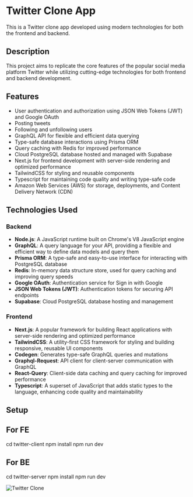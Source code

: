# Twitter Clone App

This is a Twitter clone app developed using modern technologies for both the frontend and backend.

## Description

This project aims to replicate the core features of the popular social media platform Twitter while utilizing cutting-edge technologies for both frontend and backend development.

## Features

- User authentication and authorization using JSON Web Tokens (JWT) and Google OAuth
- Posting tweets
- Following and unfollowing users
- GraphQL API for flexible and efficient data querying
- Type-safe database interactions using Prisma ORM
- Query caching with Redis for improved performance
- Cloud PostgreSQL database hosted and managed with Supabase
- Next.js for frontend development with server-side rendering and optimized performance
- TailwindCSS for styling and reusable components
- Typescript for maintaining code quality and writing type-safe code
- Amazon Web Services (AWS) for storage, deployments, and Content Delivery Network (CDN)

## Technologies Used

### Backend

- **Node.js**: A JavaScript runtime built on Chrome's V8 JavaScript engine
- **GraphQL**: A query language for your API, providing a flexible and efficient way to define data models and query them
- **Prisma ORM**: A type-safe and easy-to-use interface for interacting with PostgreSQL database
- **Redis**: In-memory data structure store, used for query caching and improving query speeds
- **Google OAuth**: Authentication service for Sign in with Google
- **JSON Web Tokens (JWT)**: Authentication tokens for securing API endpoints
- **Supabase**: Cloud PostgreSQL database hosting and management

### Frontend

- **Next.js**: A popular framework for building React applications with server-side rendering and optimized performance
- **TailwindCSS**: A utility-first CSS framework for styling and building responsive, reusable UI components
- **Codegen**: Generates type-safe GraphQL queries and mutations
- **Graphql-Request**: API client for client-server communication with GraphQL
- **React-Query**: Client-side data caching and query caching for improved performance
- **Typescript**: A superset of JavaScript that adds static types to the language, enhancing code quality and maintainability

## Setup

## For FE

cd twitter-client
npm install
npm run dev

## For BE

cd twitter-server
npm install
npm run dev

![Twitter Clone](https://ibb.co/hLStC49)
